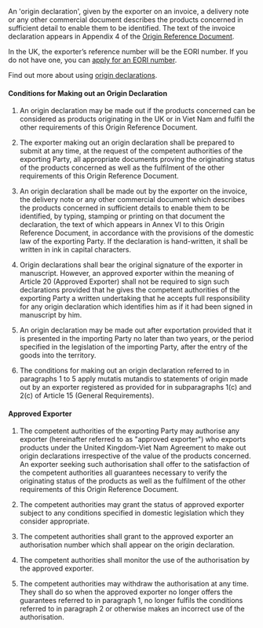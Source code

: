 An 'origin declaration', given by the exporter on an invoice, a delivery note or any other commercial document describes the products concerned in sufficient detail to enable them to be identified. The text of the invoice declaration appears in Appendix 4 of the [Origin Reference Document]({ord_url}).

In the UK, the exporter’s reference number will be the EORI number. If you do not have one, you can [apply for an EORI number](https://www.gov.uk/eori).

Find out more about using [origin declarations](https://www.gov.uk/guidance/get-proof-of-origin-for-your-goods#origin-declaration).

#### Conditions for Making out an Origin Declaration

1. An origin declaration may be made out if the products concerned can be considered as products originating in the UK or in Viet Nam and fulfil the other requirements of this Origin Reference Document.

2. The exporter making out an origin declaration shall be prepared to submit at any time, at the request of the competent authorities of the exporting Party, all appropriate documents proving the originating status of the products concerned as well as the fulfilment of the other requirements of this Origin Reference Document.

3. An origin declaration shall be made out by the exporter on the invoice, the delivery note or any other commercial document which describes the products concerned in sufficient details to enable them to be identified, by typing, stamping or printing on that document the declaration, the text of which appears in Annex VI to this Origin Reference Document,  in accordance with the provisions of the domestic law of the exporting Party. If the declaration is hand-written, it shall be written in ink in capital characters.

4. Origin declarations shall bear the original signature of the exporter in manuscript. However, an approved exporter within the meaning of Article 20 (Approved Exporter) shall not be required to sign such declarations provided that he gives the competent authorities of the exporting Party a written undertaking that he accepts full responsibility for any origin declaration which identifies him as if it had been signed in manuscript by him.

5. An origin declaration may be made out after exportation provided that it is presented in the importing Party no later than two years, or the period specified in the legislation of the importing Party, after the entry of the goods into the territory.

6. The conditions for making out an origin declaration referred to in paragraphs 1 to 5 apply mutatis mutandis to statements of origin made out by an exporter registered as provided for in subparagraphs 1(c) and 2(c) of Article 15 (General Requirements).

#### Approved Exporter

1. The competent authorities of the exporting Party may authorise any exporter (hereinafter referred to as "approved exporter") who exports products under the United Kingdom-Viet Nam Agreement to make out origin declarations irrespective of the value of the products concerned. An exporter seeking such authorisation shall offer to the satisfaction of the competent authorities all guarantees necessary to verify the originating status of the products as well as the fulfilment of the other requirements of this Origin Reference Document.

2. The competent authorities may grant the status of approved exporter subject to any conditions specified in domestic legislation which they consider appropriate.

3. The competent authorities shall grant to the approved exporter an authorisation number which shall appear on the origin declaration.

4. The competent authorities shall monitor the use of the authorisation by the approved exporter.

5. The competent authorities may withdraw the authorisation at any time. They shall do so when the approved exporter no longer offers the guarantees referred to in paragraph 1, no longer fulfils the conditions referred to in paragraph 2 or otherwise makes an incorrect use of the authorisation.
